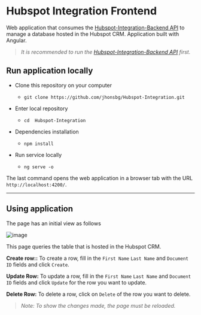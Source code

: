 # Hubspot Integration Frontend

Web application that consumes the [Hubspot-Integration-Backend API](https://github.com/jhonsbg/Hubspot-Integration-Backend) to manage a database hosted in the Hubspot CRM. Application built with Angular.

> *It is recommended to run the [Hubspot-Integration-Backend API](https://github.com/jhonsbg/Hubspot-Integration-Backend) first.*

## Run application locally

- Clone this repository on your computer 
	- `git clone https://github.com/jhonsbg/Hubspot-Integration.git`

- Enter local repository
	- `cd  Hubspot-Integration`

- Dependencies installation
	- `npm install`

- Run service locally
	- `ng serve -o`

The last command opens the web application in a browser tab with the URL `http://localhost:4200/`.

------------

## Using application

The page has an initial view as follows

![image](https://user-images.githubusercontent.com/68089493/171983593-80f7ff4c-d86c-447d-be9c-eaecd49e6022.png)

This page queries the table that is hosted in the Hubspot CRM. 

**Create row::** To create a row, fill in the `First Name` `Last Name` and `Document ID` fields and click `Create`.

**Update Row:** To update a row, fill in the `First Name` `Last Name` and `Document ID` fields and click `Update` for the row you want to update. 

**Delete Row:** To delete a row, click on `Delete` of the row you want to delete.

> *Note: To show the changes made, the page must be reloaded.*
